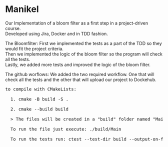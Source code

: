 # Manikel <br>

Our Implementation of a bloom filter as a first step in a project-driven course. <br>
Developed using Jira, Docker and in TDD fashion. <br>

The Bloomfilter:
First we implemented the tests as a part of the TDD so they would fit the project criteria. <br>
Then we implemented the logic of the bloom filter so the program will check all the tests. <br>
Lastly, we added more tests and improved the logic of the bloom filter. <br>

The github worflows:
We added the two required workflow. One that will check all the tests and the other that will upload our project to Dockehub. <br>

<pre>
to compile with CMakeLists: 

  1. cmake -B build -S .  

  2. cmake --build build
  
  > The files will be created in a "build" folder named "Main"
  
  To run the file just execute: ./build/Main

  To run the tests run: ctest --test-dir build --output-on-failure
</pre>
